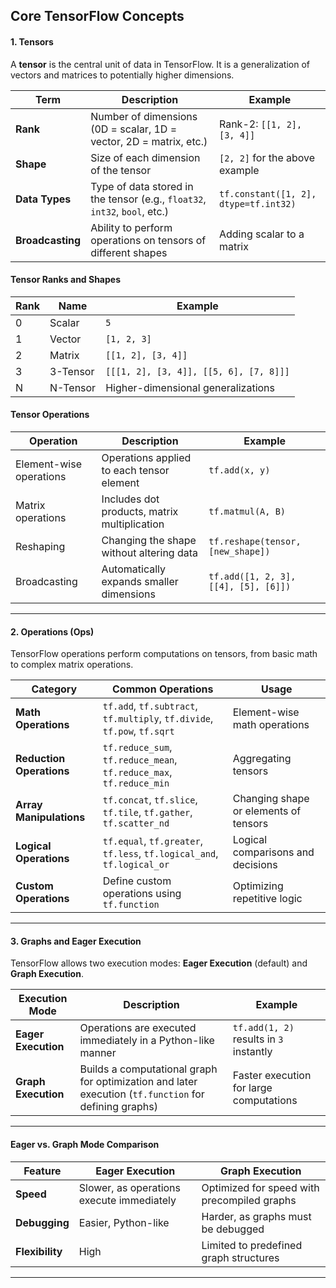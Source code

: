 ## Core TensorFlow Concepts

#### **1. Tensors**
A **tensor** is the central unit of data in TensorFlow. It is a generalization of vectors and matrices to potentially higher dimensions.

| **Term**        | **Description**                                                                                     | **Example**            |
|------------------|-----------------------------------------------------------------------------------------------------|------------------------|
| **Rank**         | Number of dimensions (0D = scalar, 1D = vector, 2D = matrix, etc.)                                  | Rank-2: `[[1, 2], [3, 4]]` |
| **Shape**        | Size of each dimension of the tensor                                                               | `[2, 2]` for the above example |
| **Data Types**   | Type of data stored in the tensor (e.g., `float32`, `int32`, `bool`, etc.)                          | `tf.constant([1, 2], dtype=tf.int32)` |
| **Broadcasting** | Ability to perform operations on tensors of different shapes                                        | Adding scalar to a matrix |

#### **Tensor Ranks and Shapes**

| **Rank** | **Name**       | **Example**                         |
|----------|----------------|-------------------------------------|
| 0        | Scalar         | `5`                                |
| 1        | Vector         | `[1, 2, 3]`                        |
| 2        | Matrix         | `[[1, 2], [3, 4]]`                 |
| 3        | 3-Tensor       | `[[[1, 2], [3, 4]], [[5, 6], [7, 8]]]` |
| N        | N-Tensor       | Higher-dimensional generalizations |

#### **Tensor Operations**

| **Operation**          | **Description**                          | **Example**                                      |
|-------------------------|------------------------------------------|------------------------------------------------|
| Element-wise operations | Operations applied to each tensor element| `tf.add(x, y)`                                 |
| Matrix operations       | Includes dot products, matrix multiplication | `tf.matmul(A, B)`                              |
| Reshaping               | Changing the shape without altering data | `tf.reshape(tensor, [new_shape])`             |
| Broadcasting            | Automatically expands smaller dimensions | `tf.add([1, 2, 3], [[4], [5], [6]])`          |

---

#### **2. Operations (Ops)**
TensorFlow operations perform computations on tensors, from basic math to complex matrix operations.

| **Category**               | **Common Operations**                                                                 | **Usage**                                          |
|----------------------------|---------------------------------------------------------------------------------------|--------------------------------------------------|
| **Math Operations**        | `tf.add`, `tf.subtract`, `tf.multiply`, `tf.divide`, `tf.pow`, `tf.sqrt`             | Element-wise math operations                     |
| **Reduction Operations**   | `tf.reduce_sum`, `tf.reduce_mean`, `tf.reduce_max`, `tf.reduce_min`                  | Aggregating tensors                              |
| **Array Manipulations**    | `tf.concat`, `tf.slice`, `tf.tile`, `tf.gather`, `tf.scatter_nd`                      | Changing shape or elements of tensors            |
| **Logical Operations**     | `tf.equal`, `tf.greater`, `tf.less`, `tf.logical_and`, `tf.logical_or`               | Logical comparisons and decisions                |
| **Custom Operations**      | Define custom operations using `tf.function`                                         | Optimizing repetitive logic                      |

---

#### **3. Graphs and Eager Execution**
TensorFlow allows two execution modes: **Eager Execution** (default) and **Graph Execution**.

| **Execution Mode**    | **Description**                                                                                     | **Example**                               |
|-----------------------|-----------------------------------------------------------------------------------------------------|------------------------------------------|
| **Eager Execution**   | Operations are executed immediately in a Python-like manner                                         | `tf.add(1, 2)` results in `3` instantly  |
| **Graph Execution**   | Builds a computational graph for optimization and later execution (`tf.function` for defining graphs)| Faster execution for large computations  |

---

#### **Eager vs. Graph Mode Comparison**

| **Feature**          | **Eager Execution**                            | **Graph Execution**                    |
|-----------------------|------------------------------------------------|----------------------------------------|
| **Speed**            | Slower, as operations execute immediately      | Optimized for speed with precompiled graphs |
| **Debugging**        | Easier, Python-like                            | Harder, as graphs must be debugged     |
| **Flexibility**      | High                                           | Limited to predefined graph structures |

---
